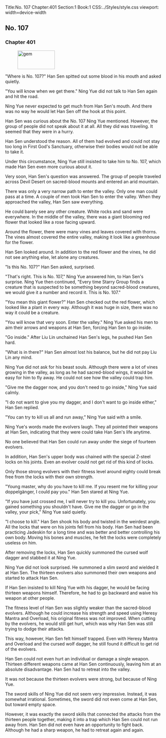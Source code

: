 Title:No. 107 
Chapter:401 
Section:1 
Book:1 
CSS:../Styles/style.css 
viewport: width=device-width
  
## No. 107
### Chapter 401
  
<figure>
	<img src="../Images/gem.gif" alt="gem" id="gem" width="120" height="60" />
</figure>
  

  
"Where is No. 107?" Han Sen spitted out some blood in his mouth and asked quietly.

"You will know when we get there." Ning Yue did not talk to Han Sen again and hit the road.

Ning Yue never expected to get much from Han Sen's mouth. And there was no way he would let Han Sen off the hook at this point.

Han Sen was curious about the No. 107 Ning Yue mentioned. However, the group of people did not speak about it at all. All they did was traveling. It seemed that they were in a hurry.

Han Sen understood the reason. All of them had evolved and could not stay too long in First God's Sanctuary, otherwise their bodies would not be able to take it.

Under this circumstance, Ning Yue still insisted to take him to No. 107, which made Han Sen even more curious about it.

Very soon, Han Sen's question was answered. The group of people traveled across Devil Desert on sacred-blood mounts and entered an arid mountain.

There was only a very narrow path to enter the valley. Only one man could pass at a time. A couple of men took Han Sen to enter the valley. When they approached the valley, Han Sen saw everything.

He could barely see any other creature. White rocks and sand were everywhere. In the middle of the valley, there was a giant blooming red flower that looked like a rose facing upward.

Around the flower, there were many vines and leaves covered with thorns. The vines almost covered the entire valley, making it look like a greenhouse for the flower.

Han Sen looked around. In addition to the red flower and the vines, he did not see anything else, let alone any creatures.

"Is this No. 107?" Han Sen asked, surprised.

"That's right. This is No. 107," Ning Yue answered him, to Han Sen's surprise. Ning Yue then continued, "Every time Starry Group finds a creature that is suspected to be something beyond sacred-blood creatures, we would give it a number and record it. This is No. 107."

"You mean this giant flower?" Han Sen checked out the red flower, which looked like a plant in every way. Although it was huge in size, there was no way it could be a creature.

"You will know that very soon. Enter the valley." Ning Yue asked his men to aim their arrows and weapons at Han Sen, forcing Han Sen to go inside.

"Go inside." After Liu Lin unchained Han Sen's legs, he pushed Han Sen hard.

"What is in there?" Han Sen almost lost his balance, but he did not pay Liu Lin any mind.

Ning Yue did not ask for his beast souls. Although there were a lot of vines growing in the valley, as long as he had sacred-blood wings, it would be easy for him to fly away. He could not see how the valley could trap him.

"Give me the dagger now, and you don't need to go inside," Ning Yue said calmly.

"I do not want to give you my dagger, and I don't want to go inside either," Han Sen replied.

"You can try to kill us all and run away," Ning Yue said with a smile.

Ning Yue's words made the evolvers laugh. They all pointed their weapons at Han Sen, indicating that they were could take Han Sen's life anytime.

No one believed that Han Sen could run away under the siege of fourteen evolvers.

In addition, Han Sen's upper body was chained with the special Z-steel locks on his joints. Even an evolver could not get rid of this kind of locks.

Only those strong evolvers with their fitness level around eighty could break free from the locks with their own strength.

"Young master, why do you have to kill me. If you resent me for killing your doppelgänger, I could pay you." Han Sen stared at Ning Yue.

"If you have just crossed me, I will never try to kill you. Unfortunately, you gained something you shouldn't have. Give me the dagger or go in the valley, your pick," Ning Yue said quietly.

"I choose to kill." Han Sen shook his body and twisted in the weirdest angle. All the locks that were on his joints fell from his body. Han Sen had been practicing Jadeskin for a long time and was better and better controlling his own body. Moving his bones and muscles, he felt the locks were completely useless on him.

After removing the locks, Han Sen quickly summoned the cursed wolf dagger and stabbed it at Ning Yue.

Ning Yue did not look surprised. He summoned a slim sword and wielded it at Han Sen. The thirteen evolvers also summoned their own weapons and started to attack Han Sen.

If Han Sen insisted to kill Ning Yue with his dagger, he would be facing thirteen weapons himself. Therefore, he had to go backward and waive his weapon at other people.

The fitness level of Han Sen was slightly weaker than the sacred-blood evolvers. Although he could increase his strength and speed using Heresy Mantra and Overload, his original fitness was not improved. When cutting by the evolvers, he would still get hurt, which was why Han Sen was still trying to dodge their attacks.

This way, however, Han Sen felt himself trapped. Even with Heresy Mantra and Overload and the cursed wolf dagger, he still found it difficult to get rid of the evolvers.

Han Sen could not even hurt an individual or damage a single weapon. Thirteen different weapons came at Han Sen continuously, leaving him at an absolute disadvantage. Han Sen had to retreat into the valley.

It was not because the thirteen evolvers were strong, but because of Ning Yue.

The sword skills of Ning Yue did not seem very impressive. Instead, it was somewhat irrational. Sometimes, the sword did not even come at Han Sen, but toward empty space.

However, it was exactly the sword skills that connected the attacks from the thirteen people together, making it into a trap which Han Sen could not run away from. Han Sen did not even have an opportunity to fight back. Although he had a sharp weapon, he had to retreat again and again.